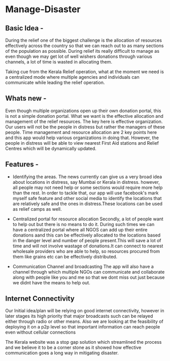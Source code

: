 # Manage-Disaster
## Basic Idea - 
During the relief one of the biggest challenge is the allocation of resources effectively across the country so that we can reach out to as many sections of the population as possible. During relief its really difficult to manage as even though we may get lot of well wishers donations through various channels, a lot of time is wasted in allocating them.

Taking cue from the Kerala Relief operation, what at the moment we need is a centralized mode where multiple agencies and individuals can communicate while leading the relief operation.

## Whats new - 
Even though multiple organizations open up their own donation portal, this is not a simple donation portal. What we want is the effective allocation and management of the relief resources. The key here is effective organization. Our users will not be the people in distress but rather the managers of these people. Time management and resource allocation are 2 key points here and this app would help various organizations in doing that. However, the people in distress will be able to view nearest First Aid stations and Relief Centres which will be dynamically updated.

## Features -

- Identifying the areas. 
  The news currently can give us a very broad idea about locations in distress, say Mumbai or Kerala in distress. however, all people may not need help or some sections would require more help than the rest. In order to tackle that, our app will use facebook's mark myself safe feature and other social media to identify the locations that are relatively safe and the ones in distress.These locations can be used as relief camps as well.

- Centralized portal for resource allocation
  Secondly, a lot of people want to help out but there is no means to do it. During such times we can have a centralized portal where all NGOS can add up their entire donations aand this can be effectively allocated to the locations based in the danger level and number of people present.This will save a lot of time and will not involve wastage of donations.It can connect to nearest wholesale providers who are able to help, so resources procured from them like grains etc can be effectively distributed.

- Communication Channel and broadcasting
  The app will also have a channel through which multiple NGOs can communicate and collaborate along with people like you and me so that we dont miss out just because we didnt have the means to help out.

## Internet Connectivity
Our Initial idea/plan will be relying on good internet connectivity, however in later stages its high priority that major broadcasts such can be relayed either through radio or other means. Also we are looking at the feasibility of deploying it on a p2p level so that important information can reach people even without cellular connections

The Kerala website was a stop gap solution which streamlined the process and we believe it to be a corner stone as it showed how effective communication goes a long way in mitigating disaster.
